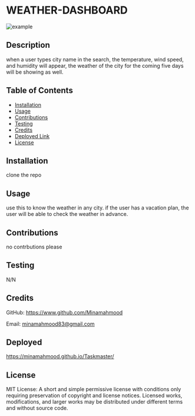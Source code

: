 # WEATHER-DASHBOARD

![example](https://user-images.githubusercontent.com/56496370/110220050-f9145780-7e77-11eb-8665-9041fd580904.gif)

## Description

when a user types city name in the search, the temperature, wind speed, and humidity will appear, the weather of the city for the coming five days will be showing as well.

## Table of Contents

- [Installation](#installation)
- [Usage](#usage)
- [Contributions](#contributions)
- [Testing](#testing)
- [Credits](#credits)
- [Deployed Link](#Deployed)
- [License](#license)

## Installation

clone the repo

## Usage

use this to know the weather in any city. if the user has a vacation plan, the user will be able to check the weather in advance.

## Contributions

no contrbutions please

## Testing

N/N

## Credits

GitHub: https://www.github.com/Minamahmood

Email: minamahmood83@gmail.com

## Deployed

https://minamahmood.github.io/Taskmaster/

## License

MIT License: A short and simple permissive license with conditions only requiring preservation of copyright and license notices. Licensed works, modifications, and larger works may be distributed under different terms and without source code.
